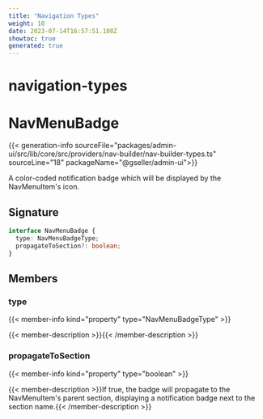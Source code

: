 ```yaml
---
title: "Navigation Types"
weight: 10
date: 2023-07-14T16:57:51.108Z
showtoc: true
generated: true
---
```

<!-- This file was generated from the Vendure source. Do not modify. Instead, re-run the "docs:build" script -->

# navigation-types
<div class="symbol">


# NavMenuBadge

{{< generation-info sourceFile="packages/admin-ui/src/lib/core/src/providers/nav-builder/nav-builder-types.ts" sourceLine="18" packageName="@gseller/admin-ui">}}

A color-coded notification badge which will be displayed by the
NavMenuItem's icon.

## Signature

```TypeScript
interface NavMenuBadge {
  type: NavMenuBadgeType;
  propagateToSection?: boolean;
}
```
## Members

### type

{{< member-info kind="property" type="NavMenuBadgeType"  >}}

{{< member-description >}}{{< /member-description >}}

### propagateToSection

{{< member-info kind="property" type="boolean"  >}}

{{< member-description >}}If true, the badge will propagate to the NavMenuItem's
parent section, displaying a notification badge next
to the section name.{{< /member-description >}}


</div>
